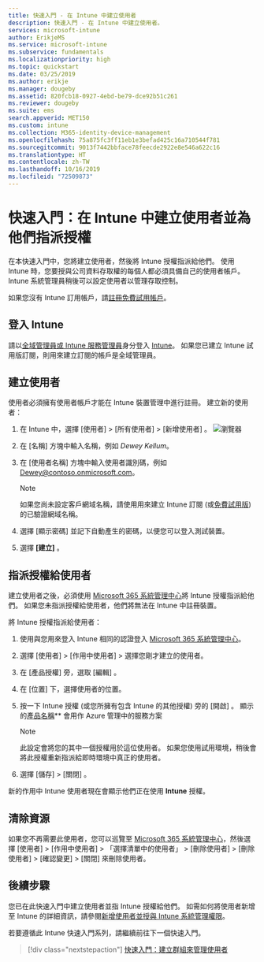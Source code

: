 ```yaml
---
title: 快速入門 - 在 Intune 中建立使用者
description: 快速入門 - 在 Intune 中建立使用者。
services: microsoft-intune
author: ErikjeMS
ms.service: microsoft-intune
ms.subservice: fundamentals
ms.localizationpriority: high
ms.topic: quickstart
ms.date: 03/25/2019
ms.author: erikje
ms.manager: dougeby
ms.assetid: 820fcb18-0927-4ebd-be79-dce92b51c261
ms.reviewer: dougeby
ms.suite: ems
search.appverid: MET150
ms.custom: intune
ms.collection: M365-identity-device-management
ms.openlocfilehash: 75a875fc3ff11eb1e3befad425c16a710544f781
ms.sourcegitcommit: 9013f7442bbface78feecde2922e8e546a622c16
ms.translationtype: HT
ms.contentlocale: zh-TW
ms.lasthandoff: 10/16/2019
ms.locfileid: "72509873"
---
```

# <a name="quickstart-create-a-user-in-intune-and-assign-them-a-license"></a>快速入門：在 Intune 中建立使用者並為他們指派授權

在本快速入門中，您將建立使用者，然後將 Intune 授權指派給他們。 使用 Intune 時，您要授與公司資料存取權的每個人都必須具備自己的使用者帳戶。 Intune 系統管理員稍後可以設定使用者以管理存取控制。

如果您沒有 Intune 訂用帳戶，請[註冊免費試用帳戶](free-trial-sign-up.md)。

## <a name="sign-in-to-intune"></a>登入 Intune

請以[全域管理員或 Intune 服務管理員](users-add.md#types-of-administrators)身分登入 [Intune](https://aka.ms/intuneportal)。 如果您已建立 Intune 試用版訂閱，則用來建立訂閱的帳戶是全域管理員。

## <a name="create-a-user"></a>建立使用者

使用者必須擁有使用者帳戶才能在 Intune 裝置管理中進行註冊。 建立新的使用者：

1. 在 Intune 中，選擇 [使用者]   > [所有使用者]   > [新增使用者]  。
![瀏覽器](./media/quickstart-create-user/create-user.png)
2. 在 [名稱]  方塊中輸入名稱，例如 *Dewey Kellum*。
3. 在 [使用者名稱]  方塊中輸入使用者識別碼，例如 Dewey@contoso.onmicrosoft.com。

    > [!NOTE]
    > 如果您尚未設定客戶網域名稱，請使用用來建立 Intune 訂閱 (或[免費試用版](free-trial-sign-up.md#sign-up-for-a-microsoft-intune-free-trial)) 的已驗證網域名稱。 

4. 選擇 [顯示密碼]  並記下自動產生的密碼，以便您可以登入測試裝置。
5. 選擇 **[建立]** 。

## <a name="assign-a-license-to-the-user"></a>指派授權給使用者

建立使用者之後，必須使用 [Microsoft 365 系統管理中心](http://go.microsoft.com/fwlink/p/?LinkId=698854)將 Intune 授權指派給他們。 如果您未指派授權給使用者，他們將無法在 Intune 中註冊裝置。 

將 Intune 授權指派給使用者：

1. 使用與您用來登入 Intune 相同的認證登入 [Microsoft 365 系統管理中心](http://go.microsoft.com/fwlink/p/?LinkId=698854)。
2. 選擇 [使用者]   > [作用中使用者]  > 選擇您剛才建立的使用者。
3. 在 [產品授權]  旁，選取 [編輯]  。
4. 在 [位置]  下，選擇使用者的位置。
5. 按一下 Intune 授權 (或您所擁有包含 Intune 的其他授權) 旁的 [開啟]  。 顯示的[產品名稱](https://docs.microsoft.com/azure/active-directory/users-groups-roles/licensing-service-plan-reference)** 會用作 Azure 管理中的服務方案 

   > [!NOTE]
   > 此設定會將您的其中一個授權用於這位使用者。 如果您使用試用環境，稍後會將此授權重新指派給即時環境中真正的使用者。
6. 選擇 [儲存]   > [關閉]  。

新的作用中 Intune 使用者現在會顯示他們正在使用 **Intune** 授權。

## <a name="clean-up-resources"></a>清除資源

如果您不再需要此使用者，您可以巡覽至 [Microsoft 365 系統管理中心](http://go.microsoft.com/fwlink/p/?LinkId=698854)，然後選擇 [使用者]   > [作用中使用者]   > 「選擇清單中的使用者」   > [刪除使用者]   > [刪除使用者]   > [確認變更]   > [關閉]  來刪除使用者。

## <a name="next-steps"></a>後續步驟

您已在此快速入門中建立使用者並指 Intune 授權給他們。 如需如何將使用者新增至 Intune 的詳細資訊，請參閱[新增使用者並授與 Intune 系統管理權限](users-add.md)。

若要遵循此 Intune 快速入門系列，請繼續前往下一個快速入門。

> [!div class="nextstepaction"]
> [快速入門：建立群組來管理使用者](../quickstart-create-group.md)
